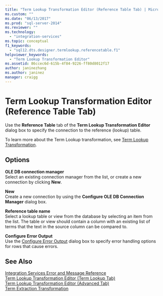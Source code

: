 ```yaml
---
title: "Term Lookup Transformation Editor (Reference Table Tab) | Microsoft Docs"
ms.custom: ""
ms.date: "06/13/2017"
ms.prod: "sql-server-2014"
ms.reviewer: ""
ms.technology: 
  - "integration-services"
ms.topic: conceptual
f1_keywords: 
  - "sql12.dts.designer.termlookup.referencetable.f1"
helpviewer_keywords: 
  - "Term Lookup Transformation Editor"
ms.assetid: 86ccec6d-615b-4f84-9226-ff80d8012f17
author: janinezhang
ms.author: janinez
manager: craigg
---
```

# Term Lookup Transformation Editor (Reference Table Tab)
  Use the **Reference Table** tab of the **Term Lookup Transformation Editor** dialog box to specify the connection to the reference (lookup) table.  
  
 To learn more about the Term Lookup transformation, see [Term Lookup Transformation](data-flow/transformations/lookup-transformation.md).  
  
## Options  
 **OLE DB connection manager**  
 Select an existing connection manager from the list, or create a new connection by clicking **New**.  
  
 **New**  
 Create a new connection by using the **Configure OLE DB Connection Manager** dialog box.  
  
 **Reference table name**  
 Select a lookup table or view from the database by selecting an item from the list. The table or view should contain a column with an existing list of terms that the text in the source column can be compared to.  
  
 **Configure Error Output**  
 Use the [Configure Error Output](../../2014/integration-services/configure-error-output.md) dialog box to specify error handling options for rows that cause errors.  
  
## See Also  
 [Integration Services Error and Message Reference](../../2014/integration-services/integration-services-error-and-message-reference.md)   
 [Term Lookup Transformation Editor &#40;Term Lookup Tab&#41;](../../2014/integration-services/term-lookup-transformation-editor-term-lookup-tab.md)   
 [Term Lookup Transformation Editor &#40;Advanced Tab&#41;](../../2014/integration-services/term-lookup-transformation-editor-advanced-tab.md)   
 [Term Extraction Transformation](data-flow/transformations/term-extraction-transformation.md)  
  
  
